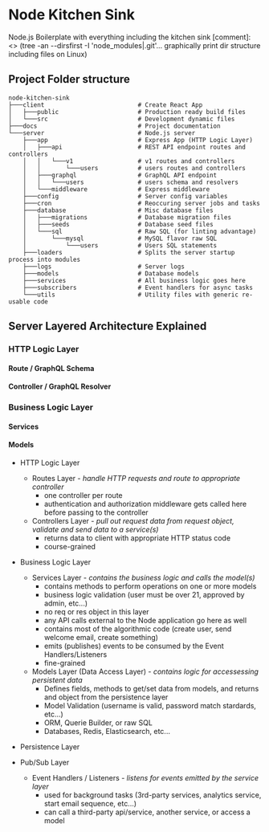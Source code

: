 # Node Kitchen Sink

Node.js Boilerplate with everything including the kitchen sink
[comment]: <> (tree -an --dirsfirst -I 'node_modules|.git'... graphically print dir structure including files on Linux)

## Project Folder structure

```text
node-kitchen-sink
├───client                          # Create React App
│   ├───public                      # Production ready build files
│   └───src                         # Development dynamic files
├───docs                            # Project documentation
└───server                          # Node.js server
    ├───app                         # Express App (HTTP Logic Layer)
    │   ├───api                     # REST API endpoint routes and controllers
    │   │   └───v1                  # v1 routes and controllers
    │   │       └───users           # users routes and controllers
    │   ├───graphql                 # GraphQL API endpoint
    │   │   └───users               # users schema and resolvers
    │   └───middleware              # Express middleware
    ├───config                      # Server config variables
    ├───cron                        # Reoccuring server jobs and tasks
    ├───database                    # Misc database files
    │   ├───migrations              # Database migration files
    │   ├───seeds                   # Database seed files
    │   └───sql                     # Raw SQL (for linting advantage)
    │       └───mysql               # MySQL flavor raw SQL
    │           └───users           # Users SQL statements
    ├───loaders                     # Splits the server startup process into modules
    ├───logs                        # Server logs
    ├───models                      # Database models
    ├───services                    # All business logic goes here
    ├───subscribers                 # Event handlers for async tasks
    └───utils                       # Utility files with generic re-usable code
```

## Server Layered Architecture Explained

### HTTP Logic Layer

#### Route / GraphQL Schema

#### Controller / GraphQL Resolver

### Business Logic Layer

#### Services

#### Models

-   HTTP Logic Layer

    -   Routes Layer - _handle HTTP requests and route to appropriate controller_
        -   one controller per route
        -   authentication and authorization middleware gets called here before passing to the controller
    -   Controllers Layer - _pull out request data from request object, validate and send data to a service(s)_
        -   returns data to client with appropriate HTTP status code
        -   course-grained

-   Business Logic Layer

    -   Services Layer - _contains the business logic and calls the model(s)_
        -   contains methods to perform operations on one or more models
        -   business logic validation (user must be over 21, approved by admin, etc...)
        -   no req or res object in this layer
        -   any API calls external to the Node application go here as well
        -   contains most of the algorithmic code (create user, send welcome email, create something)
        -   emits (publishes) events to be consumed by the Event Handlers/Listeners
        -   fine-grained
    -   Models Layer (Data Access Layer) - _contains logic for accessessing persistent data_
        -   Defines fields, methods to get/set data from models, and returns and object from the persistence layer
        -   Model Validation (username is valid, password match stardards, etc...)
        -   ORM, Querie Builder, or raw SQL
        -   Databases, Redis, Elasticsearch, etc...

-   Persistence Layer

-   Pub/Sub Layer

    -   Event Handlers / Listeners - _listens for events emitted by the service layer_
        -   used for background tasks (3rd-party services, analytics service, start email sequence, etc...)
        -   can call a third-party api/service, another service, or access a model
